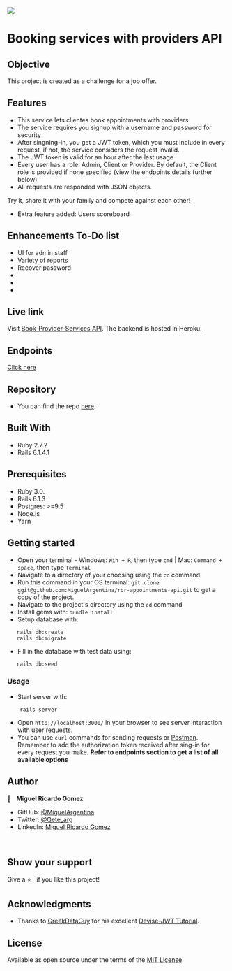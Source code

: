 
![](https://img.shields.io/badge/TucuSoft-Software%20Solutions-red)

# Booking services with providers API

## Objective

This project is created as a challenge for a job offer.

## Features

- This service lets clientes book appointments with providers
- The service requires you signup with a username and password for security
- After singning-in, you get a JWT token, which you must include in every request, if not, the service considers the request invalid.
- The JWT token is valid for an hour after the last usage
- Every user has a role: Admin, Client or Provider. By default, the Client role is provided if none specified (view the endpoints details further below)
- All requests are responded with JSON objects.

Try it, share it with your family and compete against each other!

- Extra feature added: Users scoreboard


## Enhancements To-Do list

- UI for admin staff
- Variety of reports
- Recover password
- 
- 
-

## Live link

Visit [Book-Provider-Services API](h#).
The backend is hosted in Heroku.
## Endpoints

[Click here](./wiki/endpoints.md)


## Repository

- You can find the repo [here](hhttps://github.com/MiguelArgentina/ror-appointments-api).

## Built With

- Ruby 2.7.2
- Rails 6.1.4.1

## Prerequisites
- Ruby 3.0.
- Rails 6.1.3
- Postgres: >=9.5
- Node.js
- Yarn

## Getting started

- Open your terminal - Windows: `Win + R`, then type `cmd` | Mac: `Command + space`, then type `Terminal`
- Navigate to a directory of your choosing using the `cd` command
- Run this command in your OS terminal: `git clone ggit@github.com:MiguelArgentina/ror-appointments-api.git` to get a copy of the project.
- Navigate to the project's directory using the `cd` command
- Install gems with: `bundle install`  
- Setup database with:

```
   rails db:create
   rails db:migrate
```
- Fill in the database with test data using:

```
   rails db:seed
```

### Usage

- Start server with:

```
    rails server
```

- Open `http://localhost:3000/` in your browser to see server interaction with user requests.
- You can use  `curl` commands for sending requests or [Postman](https://www.postman.com/downloads/). Remember to add the authorization token received after sing-in for every request you make. **Refer to endpoints section to get a list of all available options**


## Author

👤 &nbsp; **Miguel Ricardo Gomez**

- GitHub: [@MiguelArgentina](https://github.com/MiguelArgentina)
- Twitter: [@Qete_arg](https://twitter.com/Qete_arg)
- LinkedIn: [Miguel Ricardo Gomez](https://www.linkedin.com/in/miguelricardogomez/)

<br>

## Show your support

Give a ⭐️ &nbsp; if you like this project!


## Acknowledgments

- Thanks to [GreekDataGuy](https://greekdataguy.medium.com/) for his excellent [Devise-JWT Tutorial](https://medium.com/ruby-daily/a-devise-jwt-tutorial-for-authenticating-users-in-ruby-on-rails-ca214898318e). 

## License

Available as open source under the terms of the [MIT License](https://opensource.org/licenses/MIT).